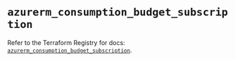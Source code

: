 # `azurerm_consumption_budget_subscription`

Refer to the Terraform Registry for docs: [`azurerm_consumption_budget_subscription`](https://registry.terraform.io/providers/hashicorp/azurerm/4.23.0/docs/resources/consumption_budget_subscription).
